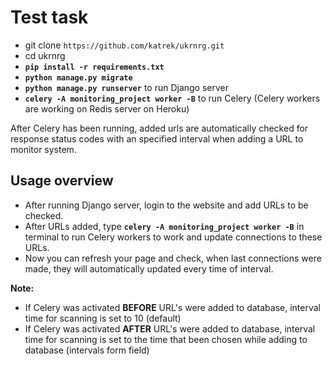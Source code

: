 # Test task

* git clone ` https://github.com/katrek/ukrnrg.git `
* cd ukrnrg
* **`pip install -r requirements.txt`**
* **`python manage.py migrate`**
* **`python manage.py runserver`** to run Django server
* **`celery -A monitoring_project worker -B`** to run Celery (Celery workers are working on Redis server on Heroku)

After Celery has been running, added urls are automatically checked for response status codes with an specified interval when adding a URL to monitor system.

## Usage overview
* After running Django server, login to the website and add URLs to be checked.
* After URLs added, type **`celery -A monitoring_project worker -B`** in terminal to run Celery workers to work and update connections to these URLs.
* Now you can refresh your page and check, when last connections were made, they will automatically updated every time of interval.

**Note:** 
- If Celery was activated **BEFORE** URL's were added to database, interval time for scanning is set to 10 (default) 
- If Celery was activated **AFTER** URL's were added to database, interval time for scanning is set to the time that been chosen while adding to database (intervals form field) 
